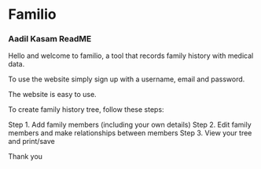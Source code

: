 # Familio
### Aadil Kasam ReadME


Hello and welcome to familio, a tool that records family history with medical data.

To use the website simply sign up with a username, email and password.

The website is easy to use.

To create family history tree, follow these steps:

Step 1. Add family members (including your own details)
Step 2. Edit family members and make relationships between members
Step 3. View your tree and print/save

Thank you

